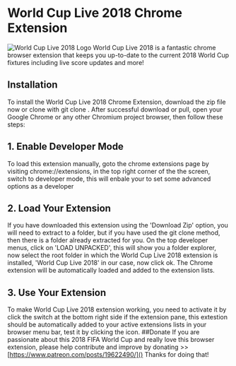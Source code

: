 #  World Cup Live 2018 Chrome Extension
<img src="https://i.imgur.com/Mf0bJtu.png" alt="World Cup Live 2018 Logo" /> World Cup Live 2018 is a fantastic chrome browser extension that keeps you up-to-date to the current 2018 World Cup fixtures including live score updates and more!

## Installation
To install the World Cup Live 2018 Chrome Extension, download the zip file now or clone with git clone . After successful download or pull, open your Google Chrome or any other Chromium project browser, then follow these steps:

## 1. Enable Developer Mode
To load this extension manually, goto the chrome extensions page by visiting chrome://extensions, in the top right corner of the the screen, switch to developer mode, this will enbale your to set some advanced options as a developer
## 2. Load Your Extension
If you have downloaded this extension using the 'Download Zip' option, you will need to extract to a folder, but if you have used the git clone method, then there is a folder already extracted for you. On the top developer menus, click on 'LOAD UNPACKED', this will show you a folder explorer, now select the root folder in which the World Cup Live 2018 extension is installed, 'World Cup Live 2018' in our case, now click ok. The Chrome extension will be automatically loaded and added to the extension lists.
## 3. Use Your Extension
To make World Cup Live 2018 extension working, you need to activate it by click the switch at the bottom right side if the extension pane, this extestion should be automatically added to your active extensions lists in your browser menu bar, test it by clicking the icon.
##Donate
If you are passionate about this 2018 FIFA World Cup and really love this browser extension, please help contribute and improve by donating >> [https://www.patreon.com/posts/19622490/]()
Thanks for doing that!